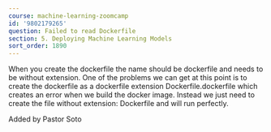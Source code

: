 ```yaml
---
course: machine-learning-zoomcamp
id: '9802179265'
question: Failed to read Dockerfile
section: 5. Deploying Machine Learning Models
sort_order: 1890
---
```


When you create the dockerfile the name should be dockerfile and needs to be without extension. One of the problems we can get at this point is to create the dockerfile as a dockerfile extension Dockerfile.dockerfile which creates an error when we build the docker image. Instead we just need to create the file without extension: Dockerfile and will run perfectly.

Added by Pastor Soto

